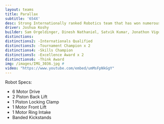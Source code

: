 ```yaml
---
layout: teams
title: Parallax
subtitle: '654X'
desc: Strong Internationally ranked Robotics team that has won numerous awards including best Programming at State.
driver: Joshua Koshy
builder: Sam Orgeldinger, Dinesh Nathaniel, Satvik Kumar, Jonathon Vigo
distinctions: 
distinctions2: -Internationals Qualified
distinctions3: -Tournament Champion x 2
distinctions4: -Skills Champion
distinctions5: -Excellence Award x 2
distinctions6: -Think Award
img: /images/IMG_3036.jpg #
video: "https://www.youtube.com/embed/umMsFpNkGgY" 
---
```

Robot Specs:
- 6 Motor Drive
- 2 Piston Back Lift
- 1 Piston Locking Clamp
- 1 Motor Front Lift
- 1 Motor Ring Intake
- Banded Kickstands
